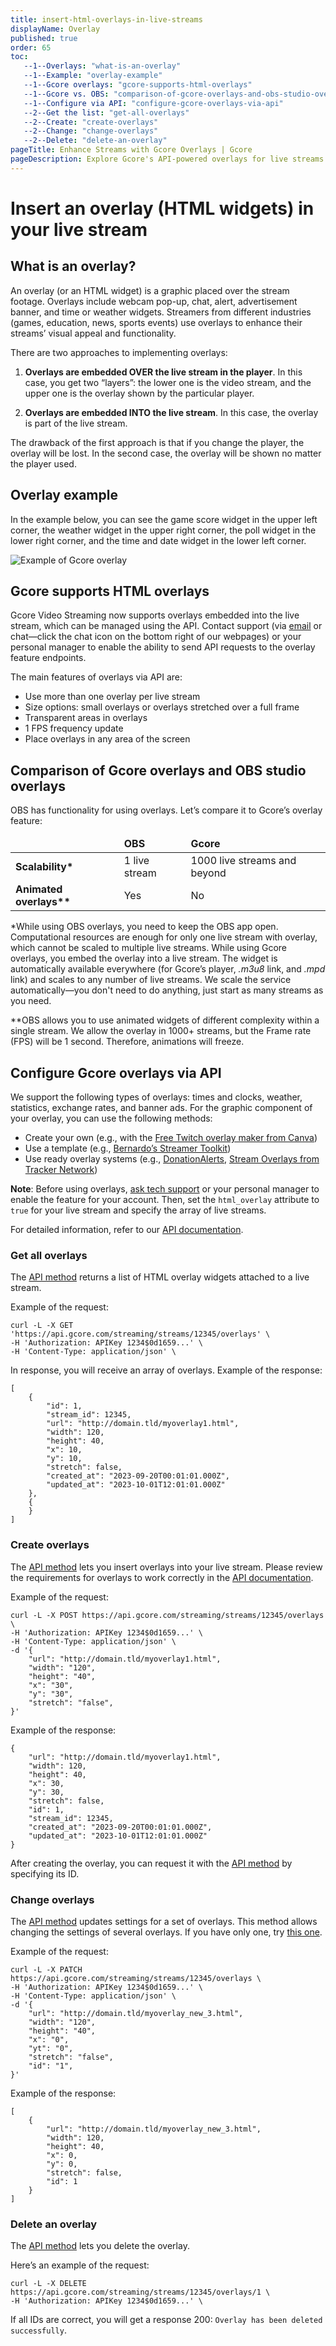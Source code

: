 ```yaml
---
title: insert-html-overlays-in-live-streams
displayName: Overlay
published: true
order: 65
toc:
   --1--Overlays: "what-is-an-overlay"
   --1--Example: "overlay-example"
   --1--Gcore overlays: "gcore-supports-html-overlays"
   --1--Gcore vs. OBS: "comparison-of-gcore-overlays-and-obs-studio-overlays"
   --1--Configure via API: "configure-gcore-overlays-via-api"
   --2--Get the list: "get-all-overlays"
   --2--Create: "create-overlays"
   --2--Change: "change-overlays"
   --2--Delete: "delete-an-overlay"
pageTitle: Enhance Streams with Gcore Overlays | Gcore 
pageDescription: Explore Gcore's API-powered overlays for live streams and know how to manage overlays seamlessly across multiple streams.
---
```

# Insert an overlay (HTML widgets) in your live stream

## What is an overlay?

An overlay (or an HTML widget) is a graphic placed over the stream footage. Overlays include webcam pop-up, chat, alert, advertisement banner, and time or weather widgets. Streamers from different industries (games, education, news, sports events) use overlays to enhance their streams’ visual appeal and functionality.

There are two approaches to implementing overlays:

1. **Overlays are embedded OVER the live stream in the player**. In this case, you get two “layers”: the lower one is the video stream, and the upper one is the overlay shown by the particular player.

2. **Overlays are embedded INTO the live stream**. In this case, the overlay is part of the live stream.

The drawback of the first approach is that if you change the player, the overlay will be lost. In the second case, the overlay will be shown no matter the player used.

## Overlay example

In the example below, you can see the game score widget in the upper left corner, the weather widget in the upper right corner, the poll widget in the lower right corner, and the time and date widget in the lower left corner.

<img loading="lazy" src="https://assets.gcore.pro/docs/streaming-platform/live-streaming/insert-html-overlays-in-live-streams/coffee_run_overlays-optimized.gif" alt="Example of Gcore overlay">

## Gcore supports HTML overlays

Gcore Video Streaming now supports overlays embedded into the live stream, which can be managed using the API. Contact support (via [email](maito:support@gcore.com) or chat—click the chat icon on the bottom right of our webpages) or your personal manager to enable the ability to send API requests to the overlay feature endpoints.

The main features of overlays via API are:

- Use more than one overlay per live stream
- Size options: small overlays or overlays stretched over a full frame
- Transparent areas in overlays
- 1 FPS frequency update
- Place overlays in any area of the screen

## Comparison of Gcore overlays and OBS studio overlays

OBS has functionality for using overlays. Let’s compare it to Gcore’s overlay feature: 

<table>
<thead>
<tr>
<td></td>
<td><b>OBS</b></td>
<td><b>Gcore</b></td>
</tr>
</thead>
<tbody>
<tr>
<td><b>Scalability*</b></td>
<td>1 live stream</td>
<td>1000 live streams and beyond</td>
</tr>
<tr>
<td><b>Animated overlays**</b></td>
<td>Yes</td>
<td>No</td>
</tr>
</tbody>
</table>

*While using OBS overlays, you need to keep the OBS app open. Computational resources are enough for only one live stream with overlay, which cannot be scaled to multiple live streams. While using Gcore overlays, you embed the overlay into a live stream. The widget is automatically available everywhere (for Gcore’s player, <i>.m3u8</i> link, and <i>.mpd</i> link) and scales to any number of live streams. We scale the service automatically—you don't need to do anything, just start as many streams as you need. 

**OBS allows you to use animated widgets of different complexity within a single stream. We allow the overlay in 1000+ streams, but the Frame rate (FPS) will be 1 second. Therefore, animations will freeze. 

## Configure Gcore overlays via API

We support the following types of overlays: times and clocks, weather, statistics, exchange rates, and banner ads. For the graphic component of your overlay, you can use the following methods:

- Create your own (e.g., with the <a href="https://www.canva.com/create/twitch-overlays/" target="_blank">Free Twitch overlay maker from Canva</a>)
- Use a template (e.g., <a href="https://www.barnardos.org.uk/ready-player-b/streamer-toolkit" target="_blank">Bernardo’s Streamer Toolkit</a>)
- Use ready overlay systems (e.g., <a href="https://www.donationalerts.com/" target="_blank">DonationAlerts</a>, <a href="https://tracker.gg/overlays" target="_blank">Stream Overlays from Tracker Network</a>)

**Note**: Before using overlays, [ask tech support](mailto:support@gcore.com) or your personal manager to enable the feature for your account. Then, set the ```html_overlay``` attribute to ```true``` for your live stream and specify the array of live streams.

For detailed information, refer to our <a href="https://api.gcore.com/docs/streaming#tag/Overlays" target="_blank">API documentation</a>.

### Get all overlays

The <a href="https://api.gcore.com/docs/streaming#tag/Overlays/operation/get_overlays" target="_blank">API method</a> returns a list of HTML overlay widgets attached to a live stream.

Example of the request:

```
curl -L -X GET 'https://api.gcore.com/streaming/streams/12345/overlays' \
-H 'Authorization: APIKey 1234$0d1659...' \
-H 'Content-Type: application/json' \
```

In response, you will receive an array of overlays. Example of the response:

```
[
    {
        "id": 1,
        "stream_id": 12345,
        "url": "http://domain.tld/myoverlay1.html",
        "width": 120,
        "height": 40,
        "x": 10,
        "y": 10,
        "stretch": false,
        "created_at": "2023-09-20T00:01:01.000Z",
        "updated_at": "2023-10-01T12:01:01.000Z"
    },
    {
    }
]
```

### Create overlays

The <a href="https://api.gcore.com/docs/streaming#tag/Overlays/operation/post_overlays" target="_blank">API method</a> lets you insert overlays into your live stream. Please review the requirements for overlays to work correctly in the <a href="https://api.gcore.com/docs/streaming#tag/Overlays/operation/post_overlays" target="_blank">API documentation</a>.

Example of the request:

```
curl -L -X POST https://api.gcore.com/streaming/streams/12345/overlays \
-H 'Authorization: APIKey 1234$0d1659...' \
-H 'Content-Type: application/json' \
-d '{
    "url": "http://domain.tld/myoverlay1.html",
    "width": "120",
    "height": "40",
    "x": "30",
    "y": "30",
    "stretch": "false",      
}'
```

Example of the response:

```
{
    "url": "http://domain.tld/myoverlay1.html",
    "width": 120,
    "height": 40,
    "x": 30,
    "y": 30,
    "stretch": false,
    "id": 1,
    "stream_id": 12345,
    "created_at": "2023-09-20T00:01:01.000Z",
    "updated_at": "2023-10-01T12:01:01.000Z"
}
```

After creating the overlay, you can request it with the <a href="https://api.gcore.com/docs/streaming#tag/Overlays/operation/get_overlays_id" target="_blank">API method</a> by specifying its ID.

### Change overlays

The <a href="https://api.gcore.com/docs/streaming#tag/Overlays/operation/patch_overlay" target="_blank">API method</a> updates settings for a set of overlays. This method allows changing the settings of several overlays. If you have only one, try <a href="https://api.gcore.com/docs/streaming#tag/Overlays/operation/patch_overlay_id" target="_blank">this one</a>. 

Example of the request:

```
curl -L -X PATCH https://api.gcore.com/streaming/streams/12345/overlays \
-H 'Authorization: APIKey 1234$0d1659...' \
-H 'Content-Type: application/json' \
-d '{
    "url": "http://domain.tld/myoverlay_new_3.html",
    "width": "120",
    "height": "40",
    "x": "0",
    "yt": "0",
    "stretch": "false",
    "id": "1",
}'
```

Example of the response:

```
[
    {
        "url": "http://domain.tld/myoverlay_new_3.html",
        "width": 120,
        "height": 40,
        "x": 0,
        "y": 0,
        "stretch": false,
        "id": 1
    }
]
```

### Delete an overlay

The <a href="https://api.gcore.com/docs/streaming#tag/Overlays/operation/delete_overlays_id" target="_blank">API method</a> lets you delete the overlay.

Here’s an example of the request:

```
curl -L -X DELETE https://api.gcore.com/streaming/streams/12345/overlays/1 \
-H 'Authorization: APIKey 1234$0d1659...' \
```

If all IDs are correct, you will get a response 200: ```Overlay has been deleted successfully```. 
